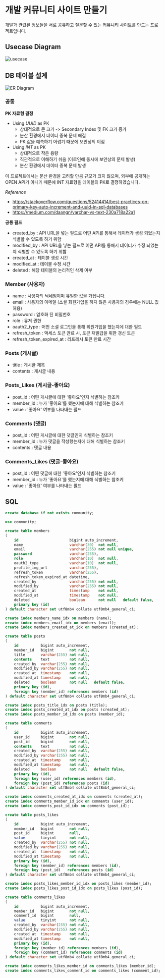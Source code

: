 # 개발 커뮤니티 사이트 만들기

개발과 관련된 정보들을 서로 공유하고 질문할 수 있는 커뮤니티 사이트를 만드는 프로젝트입니다.

## Usecase Diagram

![usecase](document/usecase.svg)

## DB 테이블 설계

![ER Diagram](document/erd.svg)

### 공통

**PK 자료형 결정**
- Using _UUID_ as PK
  - 상대적으로 큰 크기 -> Secondary Index 및 FK 크기 증가
  - 분산 환경에서 데이터 중복 문제 해결
  - PK 값을 예측하기 어렵기 때문에 보안상의 이점
- Using _INT_ as PK
  - 상대적으로 작은 용량
  - 직관적으로 이해하기 쉬움 (이로인해 동시에 보안상의 문제 발생)
  - 분산 환경에서 데이터 중복 문제 발생

이 프로젝트에서는 분산 환경을 고려할 만큼 규모가 크지 않으며, 외부에 공개하는 OPEN API가 아니기 때문에 INT 자료형을 테이블의 PK로 결정하였습니다.

_Reference_
- https://stackoverflow.com/questions/52414414/best-practices-on-primary-key-auto-increment-and-uuid-in-sql-databases
- https://medium.com/daangn/varchar-vs-text-230a718a22a1

**공통 필드**
- created_by : API URL을 넣는 필드로 어떤 API를 통해서 데이터가 생성 되었는지 식별할 수 있도록 하기 위함
- modified_by : API URL을 넣는 필드로 어떤 API를 통해서 데이터가 수정 되었는지 식별할 수 있도록 하기 위함
- created_at : 테이블 생성 시간
- modified_at : 테이블 수정 시간
- deleted : 해당 테이블의 논리적인 삭제 여부

### Member (사용자)

- name : 사용자의 닉네임이며 유일한 값을 가집니다.
- email : 사용자의 이메일 (소셜 회원가입을 하지 않은 사용자의 경우에는 NULL 값 허용)
- password : 암호화 된 비밀번호
- role : 유저 권한
- oauth2_type : 어떤 소셜 로그인을 통해 회원가입을 했는지에 대한 필드
- refresh_token : 액세스 토큰 만료 시, 토큰 재발급을 위한 갱신 토큰
- refresh_token_expired_at : 리프레시 토큰 만료 시간

### Posts (게시글)

- title : 게시글 제목
- contents : 게시글 내용

### Posts_Likes (게시글-좋아요)

- post_id : 어떤 게시글에 대한 '좋아요'인지 식별하는 참조키
- member_id : 누가 '좋아요'를 했는지에 대해 식별하는 참조키
- value : '좋아요' 여부를 나타내는 필드

### Comments (댓글)

- post_id : 어떤 게시글에 대한 댓글인지 식별하는 참조키
- member_id : 누가 댓글을 작성했는지에 대해 식별하는 참조키
- contents : 댓글 내용

### Comments_Likes (댓글-좋아요)

- post_id : 어떤 댓글에 대한 '좋아요'인지 식별하는 참조키
- member_id : 누가 '좋아요'를 했는지에 대해 식별하는 참조키
- value : '좋아요' 여부를 나타내는 필드

## SQL

```sql
create database if not exists community;

use community;

create table members
(
    id                       bigint auto_increment,
    name                     varchar(30)  not null,
    email                    varchar(255) not null unique,
    password                 varchar(255),
    role                     varchar(10)  not null,
    oauth2_type              varchar(10)  not null,
    profile_img_url          varchar(255),
    refresh_token            varchar(255),
    refresh_token_expired_at datetime,
    created_by               varchar(255) not null,
    modified_by              varchar(255) not null,
    created_at               timestamp    not null,
    modified_at              timestamp    not null,
    deleted                  boolean      not null   default false,
    primary key (id)
) default character set utf8mb4 collate utf8mb4_general_ci;

create index members_name_idx on members (name);
create index members_email_idx on members (email);
create index members_created_at_idx on members (created_at);

create table posts
(
    id          bigint auto_increment,
    member_id   bigint       not null,
    title       varchar(255) not null,
    contents    text         not null,
    created_by  varchar(255) not null,
    modified_by varchar(255) not null,
    created_at  timestamp    not null,
    modified_at timestamp    not null,
    deleted     boolean      not null   default false,
    primary key (id),
    foreign key (member_id) references members (id)
) default character set utf8mb4 collate utf8mb4_general_ci;

create index posts_title_idx on posts (title);
create index posts_created_at_idx on posts (created_at);
create index posts_member_id_idx on posts (member_id);

create table comments
(
    id          bigint auto_increment,
    user_id     bigint       not null,
    post_id     bigint       not null,
    contents    text         not null,
    created_by  varchar(255) not null,
    modified_by varchar(255) not null,
    created_at  timestamp    not null,
    modified_at timestamp    not null,
    deleted     boolean      not null   default false,
    primary key (id),
    foreign key (user_id) references members (id),
    foreign key (post_id) references posts (id)
) default character set utf8mb4 collate utf8mb4_general_ci;

create index comments_created_at_idx on comments (created_at);
create index comments_member_id_idx on comments (user_id);
create index comments_post_id_idx on comments (post_id);

create table posts_likes
(
    id          bigint auto_increment,
    member_id   bigint       not null,
    post_id     bigint       null,
    value       tinyint      not null,
    created_by  varchar(255) not null,
    modified_by varchar(255) not null,
    created_at  timestamp    not null,
    modified_at timestamp    not null,
    primary key (id),
    foreign key (member_id) references members (id),
    foreign key (post_id)   references posts (id)
) default character set utf8mb4 collate utf8mb4_general_ci;

create index posts_likes_member_id_idx on posts_likes (member_id);
create index posts_likes_post_id_idx on posts_likes (post_id);

create table comments_likes
(
    id          bigint auto_increment,
    member_id   bigint       not null,
    comment_id  bigint       null,
    value       tinyint      not null,
    created_by  varchar(255) not null,
    modified_by varchar(255) not null,
    created_at  timestamp    not null,
    modified_at timestamp    not null,
    primary key (id),
    foreign key (member_id) references members (id),
    foreign key (comment_id) references comments (id)
) default character set utf8mb4 collate utf8mb4_general_ci;

create index comments_likes_member_id on comments_likes (member_id);
create index comments_likes_comment_id on comments_likes (comment_id);
```
